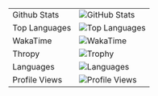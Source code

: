 |||
|:---|:---|
|Github Stats|![GitHub Stats](https://github-readme-stats-amber-beta-62.vercel.app/api?username=SyafaHadyan&count_private=true&show_icons=true&include_all_commits=true&show=prs_merged,reviews&theme=dracula)|
|Top Languages|![Top Languages](https://github-readme-stats-amber-beta-62.vercel.app/api/top-langs/?username=SyafaHadyan&theme=dracula&langs_count=10)|
|WakaTime|![WakaTime](https://github-readme-stats-amber-beta-62.vercel.app/api/wakatime?username=shr&theme=dracula)|
|Thropy|![Trophy](https://github-profile-trophy.vercel.app/?username=SyafaHadyan&theme=dracula)|
|Languages|![Languages](https://wakatime.com/share/@shr/9f53fe7e-c9a6-42f6-8c98-85e8b837bd28.svg)|
|Profile Views|![Profile Views](https://komarev.com/ghpvc/?username=SyafaHadyan)|
